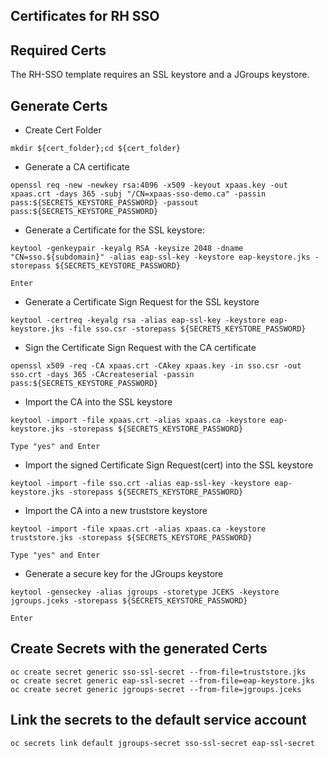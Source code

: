Certificates for RH SSO
-----------------------

## Required Certs
The RH-SSO template requires an SSL keystore and a JGroups keystore.

## Generate Certs

- Create Cert Folder
```
mkdir ${cert_folder};cd ${cert_folder}
```

- Generate a CA certificate
```
openssl req -new -newkey rsa:4096 -x509 -keyout xpaas.key -out xpaas.crt -days 365 -subj "/CN=xpaas-sso-demo.ca" -passin pass:${SECRETS_KEYSTORE_PASSWORD} -passout pass:${SECRETS_KEYSTORE_PASSWORD}
```

- Generate a Certificate for the SSL keystore:
```
keytool -genkeypair -keyalg RSA -keysize 2048 -dname "CN=sso.${subdomain}" -alias eap-ssl-key -keystore eap-keystore.jks -storepass ${SECRETS_KEYSTORE_PASSWORD}

Enter
```

- Generate a Certificate Sign Request for the SSL keystore
```
keytool -certreq -keyalg rsa -alias eap-ssl-key -keystore eap-keystore.jks -file sso.csr -storepass ${SECRETS_KEYSTORE_PASSWORD}
```

- Sign the Certificate Sign Request with the CA certificate
```
openssl x509 -req -CA xpaas.crt -CAkey xpaas.key -in sso.csr -out sso.crt -days 365 -CAcreateserial -passin pass:${SECRETS_KEYSTORE_PASSWORD}
```

- Import the CA into the SSL keystore
```
keytool -import -file xpaas.crt -alias xpaas.ca -keystore eap-keystore.jks -storepass ${SECRETS_KEYSTORE_PASSWORD}

Type "yes" and Enter
```

- Import the signed Certificate Sign Request(cert) into the SSL keystore
```
keytool -import -file sso.crt -alias eap-ssl-key -keystore eap-keystore.jks -storepass ${SECRETS_KEYSTORE_PASSWORD}
```

- Import the CA into a new truststore keystore
```
keytool -import -file xpaas.crt -alias xpaas.ca -keystore truststore.jks -storepass ${SECRETS_KEYSTORE_PASSWORD}

Type "yes" and Enter
```

- Generate a secure key for the JGroups keystore
```
keytool -genseckey -alias jgroups -storetype JCEKS -keystore jgroups.jceks -storepass ${SECRETS_KEYSTORE_PASSWORD}

Enter
```

## Create Secrets with the generated Certs
```
oc create secret generic sso-ssl-secret --from-file=truststore.jks
oc create secret generic eap-ssl-secret --from-file=eap-keystore.jks
oc create secret generic jgroups-secret --from-file=jgroups.jceks
```
## Link the secrets to the default service account
```
oc secrets link default jgroups-secret sso-ssl-secret eap-ssl-secret
```

